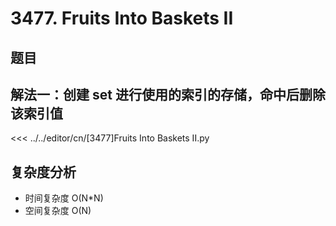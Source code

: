 # 3477. Fruits Into Baskets II

## 题目

<!--@include: ../../editor/cn/doc/content/[3477]Fruits Into Baskets II.md-->



## 解法一：创建 set 进行使用的索引的存储，命中后删除该索引值

<<< ../../editor/cn/[3477]Fruits Into Baskets II.py


## 复杂度分析
- 时间复杂度 O(N*N)
- 空间复杂度 O(N)


